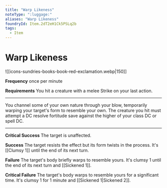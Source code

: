 ```yaml
---
title: "Warp Likeness"
noteType: ":luggage:"
aliases: "Warp Likeness"
foundryId: Item.2dT2eH1Ck5PSLq2b
tags:
  - Item
---
```


# Warp Likeness
![[icons-sundries-books-book-red-exclamation.webp|150]]

**Frequency** once per minute

**Requirements** You hit a creature with a melee Strike on your last action.

* * *

You channel some of your own nature through your blow, temporarily warping your target's form to resemble your own. The creature you hit must attempt a DC resolve fortitude save against the higher of your class DC or spell DC.

* * *

**Critical Success** The target is unaffected.

**Success** The target resists the effect but its form twists in the process. It's [[Clumsy 1]] until the end of its next turn.

**Failure** The target's body briefly warps to resemble yours. It's clumsy 1 until the end of its next turn and [[Sickened 1]].

**Critical Failure** The target's body warps to resemble yours for a significant time. It's clumsy 1 for 1 minute and [[Sickened 1|Sickened 2]].

